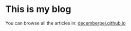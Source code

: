 # This is my blog
You can browse all the articles in: [decemberpei.github.io](decemberpei.github.io)
